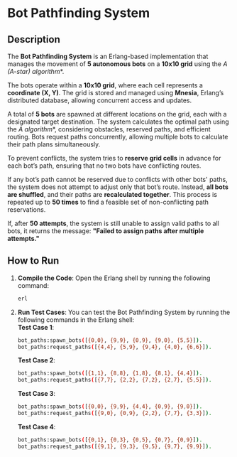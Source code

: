 # Bot Pathfinding System

## Description

The **Bot Pathfinding System** is an Erlang-based implementation that manages the movement of **5 autonomous bots** on a **10x10 grid** using the **A* (A-star) algorithm**.

The bots operate within a **10x10 grid**, where each cell represents a **coordinate (X, Y)**. The grid is stored and managed using **Mnesia**, Erlang’s distributed database, allowing concurrent access and updates.

A total of **5 bots** are spawned at different locations on the grid, each with a designated target destination. The system calculates the optimal path using the **A* algorithm**, considering obstacles, reserved paths, and efficient routing. Bots request paths concurrently, allowing multiple bots to calculate their path plans simultaneously.

To prevent conflicts, the system tries to **reserve grid cells** in advance for each bot’s path, ensuring that no two bots have conflicting routes.

If any bot’s path cannot be reserved due to conflicts with other bots' paths, the system does not attempt to adjust only that bot’s route. Instead, **all bots are shuffled**, and their paths are **recalculated together**. This process is repeated up to **50 times** to find a feasible set of non-conflicting path reservations.

If, after **50 attempts**, the system is still unable to assign valid paths to all bots, it returns the message:
**"Failed to assign paths after multiple attempts."**

## How to Run

1. **Compile the Code**:
   Open the Erlang shell by running the following command:
   ```bash
   erl

2. **Run Test Cases**: 
    You can test the Bot Pathfinding System by running the following commands in the Erlang shell:  
    **Test Case 1**:
    ```bash
    bot_paths:spawn_bots([{0,0}, {9,9}, {0,9}, {9,0}, {5,5}]).
    bot_paths:request_paths([{4,4}, {5,9}, {9,4}, {4,0}, {6,6}]).
    ```

    **Test Case 2**:
    ```bash
    bot_paths:spawn_bots([{1,1}, {8,8}, {1,8}, {8,1}, {4,4}]).
    bot_paths:request_paths([{7,7}, {2,2}, {7,2}, {2,7}, {5,5}]).
    ```

    **Test Case 3**:
    ```bash
    bot_paths:spawn_bots([{0,0}, {9,9}, {4,4}, {0,9}, {9,0}]).
    bot_paths:request_paths([{9,0}, {0,9}, {2,2}, {7,7}, {3,3}]).
    ```

    **Test Case 4**:
    ```bash
    bot_paths:spawn_bots([{0,1}, {0,3}, {0,5}, {0,7}, {0,9}]).
    bot_paths:request_paths([{9,1}, {9,3}, {9,5}, {9,7}, {9,9}]).
    ```